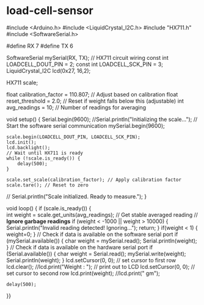 # load-cell-sensor 

#include <Arduino.h>
#include <LiquidCrystal_I2C.h>
#include "HX711.h"
#include <SoftwareSerial.h>

#define RX 7
#define TX 6

SoftwareSerial mySerial(RX, TX);
// HX711 circuit wiring
const int LOADCELL_DOUT_PIN = 2;
const int LOADCELL_SCK_PIN = 3;
LiquidCrystal_I2C lcd(0x27, 16,2);

HX711 scale;

float calibration_factor = 110.807; // Adjust based on calibration
float reset_threshold = 2.0; // Reset if weight falls below this (adjustable)
int avg_readings = 10; // Number of readings for averaging

void setup() {
    Serial.begin(9600);
    //Serial.println("Initializing the scale...");
    // Start the software serial communication
    mySerial.begin(9600);

    scale.begin(LOADCELL_DOUT_PIN, LOADCELL_SCK_PIN);
    lcd.init(); 
    lcd.backlight();
    // Wait until HX711 is ready
    while (!scale.is_ready()) {
        delay(500);
    }

    scale.set_scale(calibration_factor); // Apply calibration factor
    scale.tare(); // Reset to zero

   // Serial.println("Scale initialized. Ready to measure.");
}

void loop() {
    if (scale.is_ready()) {  
        int weight = scale.get_units(avg_readings);  // Get stable averaged reading
        // **Ignore garbage readings**
        if (weight < -1000 || weight > 10000) { 
            Serial.println("Invalid reading detected! Ignoring...");
            return;
        }
        if(weight < 1)
        {
          weight=0;
        }
          // Check if data is available on the software serial port
    if (mySerial.available()) {
        char weight = mySerial.read();
        Serial.println(weight);
    }
     // Check if data is available on the hardware serial port
    if (Serial.available()) {
        char  weight = Serial.read();
        mySerial.write(weight);
        Serial.println(weight);
    }
        lcd.setCursor(0, 0); // set cursor to first row
        lcd.clear();
        //lcd.print("Weight : "); // print out to LCD
        lcd.setCursor(0, 0); // set cursor to second row
        lcd.print(weight); 
        //lcd.print(" gm");


    delay(500);
}}
